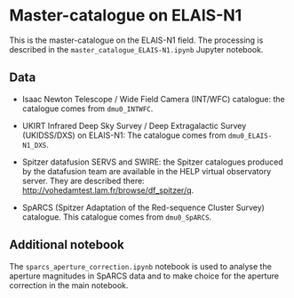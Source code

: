 # Master-catalogue on ELAIS-N1

This is the master-catalogue on the ELAIS-N1 field. The processing is described
in the `master_catalogue_ELAIS-N1.ipynb` Jupyter notebook.

## Data

- Isaac Newton Telescope / Wide Field Camera (INT/WFC) catalogue: the catalogue
  comes from `dmu0_INTWFC`.

- UKIRT Infrared Deep Sky Survey / Deep Extragalactic Survey (UKIDSS/DXS) on
  ELAIS-N1: The catalogue comes from `dmu0_ELAIS-N1_DXS`.

- Spitzer datafusion SERVS and SWIRE: the Spitzer catalogues produced by the
  datafusion team are available in the HELP virtual observatory server. They are
  described there: http://vohedamtest.lam.fr/browse/df_spitzer/q.

- SpARCS (Spitzer Adaptation of the Red-sequence Cluster Survey) catalogue. This
  catalogue comes from `dmu0_SpARCS`.

## Additional notebook

The `sparcs_aperture_correction.ipynb` notebook is used to analyse the aperture
magnitudes in SpARCS data and to make choice for the aperture correction in the
main notebook.
